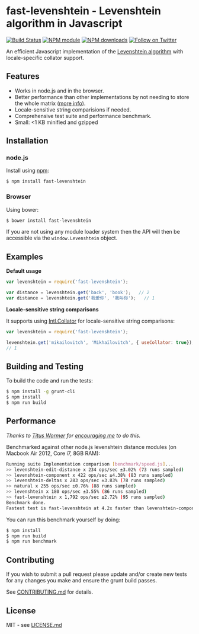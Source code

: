 # fast-levenshtein - Levenshtein algorithm in Javascript

[![Build Status](https://secure.travis-ci.org/hiddentao/fast-levenshtein.png)](https://travis-ci.org/hiddentao/fast-levenshtein)
[![NPM module](https://badge.fury.io/js/fast-levenshtein.png)](https://badge.fury.io/js/fast-levenshtein)
[![NPM downloads](https://img.shields.io/npm/dm/fast-levenshtein.svg?maxAge=2592000)](https://www.npmjs.com/package/fast-levenshtein)
[![Follow on Twitter](https://img.shields.io/twitter/url/http/shields.io.svg?style=social&label=Follow&maxAge=2592000)](https://twitter.com/hiddentao)

An efficient Javascript implementation of the [Levenshtein algorithm](https://en.wikipedia.org/wiki/Levenshtein_distance) with locale-specific collator support.

## Features

* Works in node.js and in the browser.
* Better performance than other implementations by not needing to store the whole matrix ([more info](https://www.codeproject.com/Articles/13525/Fast-memory-efficient-Levenshtein-algorithm)).
* Locale-sensitive string comparisions if needed.
* Comprehensive test suite and performance benchmark.
* Small: <1 KB minified and gzipped

## Installation

### node.js

Install using [npm](https://npmjs.org/):

```bash
$ npm install fast-levenshtein
```

### Browser

Using bower:

```bash
$ bower install fast-levenshtein
```

If you are not using any module loader system then the API will then be accessible via the `window.Levenshtein` object.

## Examples

**Default usage**

```javascript
var levenshtein = require('fast-levenshtein');

var distance = levenshtein.get('back', 'book');   // 2
var distance = levenshtein.get('我愛你', '我叫你');   // 1
```

**Locale-sensitive string comparisons**

It supports using [Intl.Collator](https://developer.mozilla.org/en-US/docs/Web/JavaScript/Reference/Global_Objects/Collator) for locale-sensitive  string comparisons:

```javascript
var levenshtein = require('fast-levenshtein');

levenshtein.get('mikailovitch', 'Mikhaïlovitch', { useCollator: true});
// 1
```

## Building and Testing

To build the code and run the tests:

```bash
$ npm install -g grunt-cli
$ npm install
$ npm run build
```

## Performance

_Thanks to [Titus Wormer](https://github.com/wooorm) for [encouraging me](https://github.com/hiddentao/fast-levenshtein/issues/1) to do this._

Benchmarked against other node.js levenshtein distance modules (on Macbook Air 2012, Core i7, 8GB RAM):

```bash
Running suite Implementation comparison [benchmark/speed.js]...
>> levenshtein-edit-distance x 234 ops/sec ±3.02% (73 runs sampled)
>> levenshtein-component x 422 ops/sec ±4.38% (83 runs sampled)
>> levenshtein-deltas x 283 ops/sec ±3.83% (78 runs sampled)
>> natural x 255 ops/sec ±0.76% (88 runs sampled)
>> levenshtein x 180 ops/sec ±3.55% (86 runs sampled)
>> fast-levenshtein x 1,792 ops/sec ±2.72% (95 runs sampled)
Benchmark done.
Fastest test is fast-levenshtein at 4.2x faster than levenshtein-component
```

You can run this benchmark yourself by doing:

```bash
$ npm install
$ npm run build
$ npm run benchmark
```

## Contributing

If you wish to submit a pull request please update and/or create new tests for any changes you make and ensure the grunt build passes.

See [CONTRIBUTING.md](https://github.com/hiddentao/fast-levenshtein/blob/master/CONTRIBUTING.md) for details.

## License

MIT - see [LICENSE.md](https://github.com/hiddentao/fast-levenshtein/blob/master/LICENSE.md)
